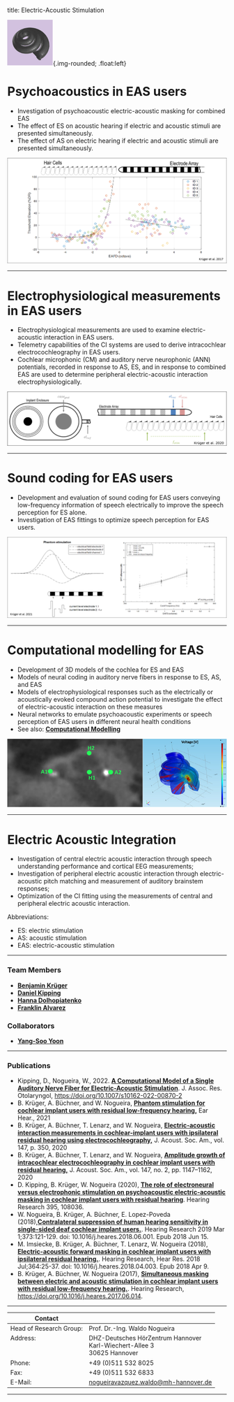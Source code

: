 title: Electric-Acoustic Stimulation

![EAS](modelling.png){.img-rounded; .float:left}

# Psychoacoustics in EAS users
* Investigation of psychoacoustic electric-acoustic masking for combined EAS
* The effect of ES on acoustic hearing if electric and acoustic stimuli are presented simultaneously.
* The effect of AS on electric hearing if electric and acoustic stimuli are presented simultaneously.

![Schematic drawing of an CI electrode array and some nearby hair cells.](PsychoacousticsinEASusers.png)

---

# Electrophysiological measurements in EAS users
* Electrophysiological measurements are used to examine electric-acoustic interaction in EAS users.
* Telemetry capabilities of the CI systems are used to derive intracochlear electrocochleography in EAS users.
* Cochlear microphonic (CM) and auditory nerve neurophonic (ANN) potentials, recorded in response to AS, ES, and in response to combined EAS are used to determine peripheral electric-acoustic interaction electrophysiologically.

![Schematic drawing of an ECochG measurement.](ElectrophysiologicalmeasurementsinEASusers.png)

---

# Sound coding for EAS users
* Development and evaluation of sound coding for EAS users conveying low-frequency information of speech electrically to improve the speech perception for ES alone.
* Investigation of EAS fittings to optimize speech perception for EAS users.

![Sound coding for EAS users.](SoundcodingforEASusers.png)

---

# Computational modelling for EAS
* Development of 3D models of the cochlea for ES and EAS
* Models of neural coding in auditory nerve fibers in response to ES, AS, and EAS
* Models of electrophysiological responses such as the electrically or acoustically evoked compound action potential to investigate the effect of electric-acoustic interaction on these measures
* Neural networks to emulate psychoacoustic experiments or speech perception of EAS users in different neural health conditions
* See also: **[Computational Modelling](https://vianna.de/01_workgroups/nogueira/research/modelling.html)**

![Schematic drawing of a cochlear modell.](eas.jpg)


---

# Electric Acoustic Integration
* Investigation of central electric acoustic interaction through speech understanding performance and cortical EEG measurements;
* Investigation of peripheral electric acoustic interaction through electric-acoustic pitch matching and measurement of auditory brainstem responses; 
* Optimization of the CI fitting using the measurements of central and peripheral electric acoustic interaction. 

Abbreviations:
* ES:        electric stimulation
* AS:        acoustic stimulation
* EAS:       electric-acoustic stimulation

---

### Team Members

* **[Benjamin Krüger](https://vianna.de/01_workgroups/nogueira/staff/benjamin.html)**
* **[Daniel Kipping](https://vianna.de/01_workgroups/nogueira/staff/daniel.html)**
* **[Hanna Dolhopiatenko](https://vianna.de/01_workgroups/nogueira/staff/hanna.html)**
* **[Franklin Alvarez](https://vianna.de/01_workgroups/nogueira/staff/franklin.html)**


### Collaborators

* **[Yang-Soo Yoon](https://vianna.de/01_workgroups/nogueira/staff/yoon.html)**
  
---
### Publications
* Kipping, D., Nogueira, W., 2022. **[A Computational Model of a Single Auditory Nerve Fiber for Electric-Acoustic Stimulation](https://doi.org/10.1007/s10162-022-00870-2)**. J. Assoc. Res. Otolaryngol, https://doi.org/10.1007/s10162-022-00870-2
* B. Krüger, A. Büchner, and W. Nogueira, **[Phantom stimulation for cochlear implant users with residual low-frequency hearing,](https://journals.lww.com/ear-hearing/Fulltext/2022/03000/Phantom_Stimulation_for_Cochlear_Implant_Users.34.aspx)** Ear Hear., 2021
* B. Krüger, A. Büchner, T. Lenarz, and W. Nogueira, **[Electric-acoustic interaction measurements in cochlear-implant users with ipsilateral residual hearing using electrocochleography,](https://asa.scitation.org/doi/10.1121/10.0000577)** J. Acoust. Soc. Am., vol. 147, p. 350, 2020
* B. Krüger, A. Büchner, T. Lenarz, and W. Nogueira, **[Amplitude growth of intracochlear electrocochleography in cochlear implant users with residual hearing,](https://asa.scitation.org/doi/10.1121/10.0000744)** J. Acoust. Soc. Am., vol. 147, no. 2, pp. 1147–1162, 2020
* D. Kipping, B. Krüger, W. Nogueira (2020), **[The role of electroneural versus electrophonic stimulation on psychoacoustic electric-acoustic masking in cochlear implant users with residual hearing](https://www.sciencedirect.com/science/article/pii/S0378595520303075?via%3Dihub)**.  Hearing Research 395, 108036. 
* W. Nogueira, B. Krüger, A. Büchner, E. Lopez-Poveda (2018),**[Contralateral suppression of human hearing sensitivity in single-sided deaf cochlear implant users.](https://www.sciencedirect.com/science/article/pii/S0378595517305671?via%3Dihub)**. Hearing Research 2019 Mar 1;373:121-129. doi: 10.1016/j.heares.2018.06.001. Epub 2018 Jun 15.
* M. Imsiecke, B. Krüger, A. Büchner, T. Lenarz, W. Nogueira (2018), **[Electric-acoustic forward masking in cochlear implant users with ipsilateral residual hearing.](https://www.sciencedirect.com/science/article/pii/S0378595517305026?via%3Dihub)**. Hearing Research, Hear Res. 2018 Jul;364:25-37. doi: 10.1016/j.heares.2018.04.003. Epub 2018 Apr 9.
* B. Krüger, A. Büchner, W. Nogueira (2017), **[Simultaneous masking between electric and acoustic stimulation in cochlear implant users with residual low-frequency hearing.](http://www.sciencedirect.com/science/article/pii/S0378595517300424?via%3Dihub)**. Hearing Research, https://doi.org/10.1016/j.heares.2017.06.014.

---

| Contact                 |                            |
| ------------------------|--------------------------- |
| Head of Research Group:<br>  | Prof. Dr.-Ing. Waldo Nogueira|
| Address: <br><br><br>   | DHZ-Deutsches HörZentrum Hannover<br> Karl-Wiechert-Allee 3 <br> 30625 Hannover |
| Phone:                  | +49 (0)511 532 8025 |
| Fax:                    | +49 (0)511 532 6833 |
| E-Mail:                 |<nogueiravazquez.waldo@mh-hannover.de>|

---
